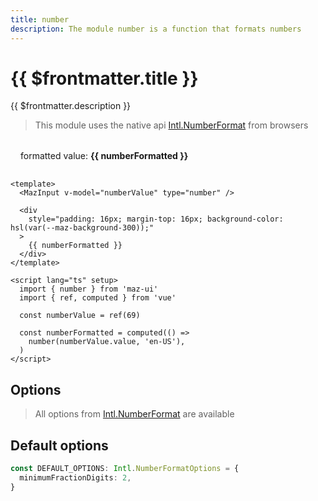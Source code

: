 ```yaml
---
title: number
description: The module number is a function that formats numbers
---
```


# {{ $frontmatter.title }}

{{ $frontmatter.description }}

> This module uses the native api [Intl.NumberFormat](https://developer.mozilla.org/fr/docs/Web/JavaScript/Reference/Global_Objects/Intl/NumberFormat) from browsers

<MazInput v-model="numberValue" type="number" />

<div
  style="padding: 16px; margin-top: 16px; background-color: hsl(var(--maz-background-300));"
  class="flex flex-center rounded gap-05"
>
  formatted value: <strong>{{ numberFormatted }}</strong>
</div>

```vue
<template>
  <MazInput v-model="numberValue" type="number" />

  <div
    style="padding: 16px; margin-top: 16px; background-color: hsl(var(--maz-background-300));"
  >
    {{ numberFormatted }}
  </div>
</template>

<script lang="ts" setup>
  import { number } from 'maz-ui'
  import { ref, computed } from 'vue'

  const numberValue = ref(69)

  const numberFormatted = computed(() =>
    number(numberValue.value, 'en-US'),
  )
</script>
```

## Options

> All options from [Intl.NumberFormat](https://developer.mozilla.org/fr/docs/Web/JavaScript/Reference/Global_Objects/Intl/NumberFormat) are available

## Default options

```ts
const DEFAULT_OPTIONS: Intl.NumberFormatOptions = {
  minimumFractionDigits: 2,
}
```

<script lang="ts" setup>
  import { number } from 'maz-ui'
  import { ref, computed } from 'vue'

  const numberValue = ref(69)

  const numberFormatted = computed(() =>
    number(numberValue.value, 'en-US'),
  )
</script>
